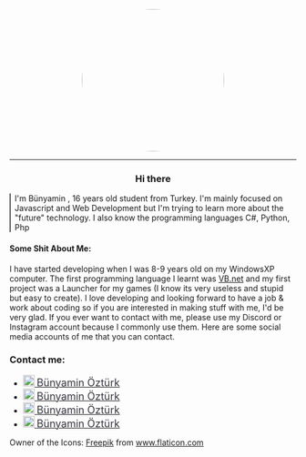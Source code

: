 
<p   align="center" style="border-radius:65%;"><img style="border-radius:65%;" src="https://bunyaminozturk.com.tr/i/E7a0s.png" width="250px" /></p>
<hr>
<h3 align="center" > Hi there</h3>

<p style="border-left:2px solid #4d4c52; padding-left:7px; ">I'm Bünyamin , 16 years old student from Turkey. I'm mainly focused on Javascript and Web Development but I'm trying to learn more about the "future" technology. I also know the programming languages C#, Python, Php</br></p>

#### Some Shit About Me:    

I have started developing when I was 8-9 years old on my WindowsXP computer. The first programming language I learnt was [VB.net](https://en.wikipedia.org/wiki/Visual_Basic_.NET) and my first project was a Launcher for my games (I know its very useless and stupid but easy to create). I love developing and looking forward to have a job & work about coding so if you are interested in making stuff with me, I'd be very glad. If you ever want to contact with me, please use my Discord or Instagram account because I commonly use them. Here are some social media accounts of me that you can contact.

### Contact me:

* <div style="text-align:left; text-decoration:none; "><a href="https://www.linkedin.com/in/b%C3%BCnyamin-%C3%B6zt%C3%BCrk-925569186/"><img  src="https://bunyaminozturk.com.tr/i/UC6vu.png" height="auto"  width="20" style="text-decoration:none; "> <span style="font-size:18px; text-decoration:none; color:#36363F; ">Bünyamin Öztürk</span></a></div>

*  <div style="text-align:left; text-decoration:none; "><a href="https://www.instagram.com/bunyamin_oztk55/"><img  src="https://bunyaminozturk.com.tr/i/haqPB.png" height="auto"  width="20" style="text-decoration:none; "> <span style="font-size:18px; text-decoration:none; color:#36363F; ">Bünyamin Öztürk</span></a></div>

*  <div style="text-align:left; text-decoration:none; "><a href="https://www.behance.net/filmlets61c717"><img  src="https://bunyaminozturk.com.tr/i/ymwUZ.png" height="auto"  width="20" style="text-decoration:none; "> <span style="font-size:18px; text-decoration:none; color:#36363F; ">Bünyamin Öztürk</span></a></div>
*  <div style="text-align:left; text-decoration:none; "><a href="https://www.youtube.com/channel/UCate1oe25dDYE0kj8j3Itlw"><img  src="https://bunyaminozturk.com.tr/i/kM6FR.png" height="auto"  width="20" style="text-decoration:none; "> <span style="font-size:18px; text-decoration:none; color:#36363F; ">Bünyamin Öztürk</span></a></div>

<p>Owner of the Icons: <a href="https://www.flaticon.com/de/autoren/freepik" title="Freepik">Freepik</a> from <a href="https://www.flaticon.com/de/" title="Flaticon">www.flaticon.com</a></p>
